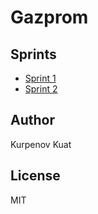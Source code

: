 # Gazprom

## Sprints
- [Sprint 1](https://github.com/kurpenok/Gazprom/tree/main/sprint_1)
- [Sprint 2](https://github.com/kurpenok/Gazprom/tree/main/sprint_2)

## Author
Kurpenov Kuat

## License
MIT
